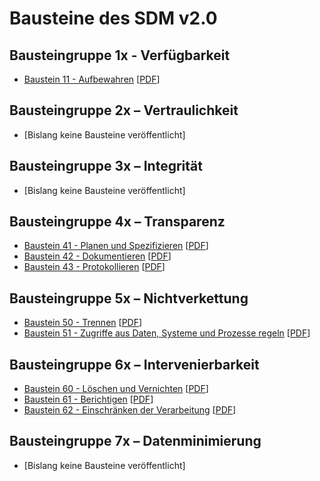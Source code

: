 # Bausteine des SDM v2.0
## Bausteingruppe 1x - Verfügbarkeit
* [Baustein 11 - Aufbewahren](/baustein_11/baustein_11.md) [[PDF](https://www.datenschutz-mv.de/static/DS/Dateien/Datenschutzmodell/Bausteine/SDM-V2.0_Aufbewahren_V1.0.pdf)]
## Bausteingruppe 2x – Vertraulichkeit
* [Bislang keine Bausteine veröffentlicht]
## Bausteingruppe 3x – Integrität
* [Bislang keine Bausteine veröffentlicht]
## Bausteingruppe 4x – Transparenz
* [Baustein 41 - Planen und Spezifizieren](/baustein_41/baustein_41.md) [[PDF](https://www.datenschutz-mv.de/static/DS/Dateien/Datenschutzmodell/Bausteine/SDM-V2.0b_Planen_Spezifizieren_V1.0.pdf)]
* [Baustein 42 - Dokumentieren](/baustein_42/baustein_42.md) [[PDF](https://www.datenschutz-mv.de/static/DS/Dateien/Datenschutzmodell/Bausteine/SDM-V2.0_Dokumentieren_V1.0a.pdf)]
* [Baustein 43 - Protokollieren](/baustein_43/baustein_43.md) [[PDF](https://www.datenschutz-mv.de/static/DS/Dateien/Datenschutzmodell/Bausteine/SDM-V2.0_Protokollieren_V1.0a.pdf)]
## Bausteingruppe 5x – Nichtverkettung
* [Baustein 50 - Trennen](/baustein_50/baustein_50.md) [[PDF](https://www.datenschutz-mv.de/static/DS/Dateien/Datenschutzmodell/Bausteine/SDM-V2.0_Trennen_V1.0.pdf)]
* [Baustein 51 - Zugriffe aus Daten, Systeme und Prozesse regeln](baustein_51/baustein_51.md) [[PDF](https://www.datenschutz-mv.de/static/DS/Dateien/Datenschutzmodell/Bausteine/SDM-V2.0b_Zugriffe_regeln_V1.0.pdf)]
## Bausteingruppe 6x – Intervenierbarkeit
* [Baustein 60 - Löschen und Vernichten](/baustein_60/baustein_60.md) [[PDF](https://www.datenschutz-mv.de/static/DS/Dateien/Datenschutzmodell/Bausteine/SDM-V2.0_L%C3%B6schen_und_Vernichten_V1.0a.pdf)]
* [Baustein 61 - Berichtigen](/baustein_61/baustein_61.md) [[PDF](https://www.datenschutz-mv.de/static/DS/Dateien/Datenschutzmodell/Bausteine/SDM-V2.0_Berichtigen_V1.0.pdf)]
* [Baustein 62 - Einschränken der Verarbeitung](/baustein_62/baustein_62.md) [[PDF](https://www.datenschutz-mv.de/static/DS/Dateien/Datenschutzmodell/Bausteine/SDM-V2.0_Einschr%C3%A4nken_V1.0.pdf)]
## Bausteingruppe 7x – Datenminimierung
* [Bislang keine Bausteine veröffentlicht]